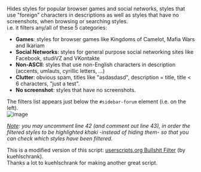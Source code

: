Hides styles for popular browser games and social networks, styles that use "foreign" characters in descriptions as well as styles that have no screenshots, when browsing or searching styles.  
i.e. it filters any/all of these 5 categories:  
* **Games**: styles for browser games like Kingdoms of Camelot, Mafia Wars and Ikariam  
* **Social Networks**: styles for general purpose social networking sites like Facebook, studiVZ and VKontakte  
* **Non-ASCII**: styles that use non-English characters in description (accents, umlauts, cyrillic letters, ...)  
* **Clutter**: obvious spam, titles like "asdasdasd", description = title, title < 6 characters, "just a test".  
* **No screenshot**: styles that have no screenshots.  

The filters list appears just below the `#sidebar-forum` element (i.e. on the left).  
![image](https://i.imgur.com/1wTYLK7.jpg)

*<u>Note</u>: you may uncomment line 42 (and comment out line 43), in order the filtered styles to be highlighted khaki -instead of hiding them- so that you can check which styles have been filtered.*  

This is a modified version of this script: [userscripts.org Bullshit Filter](http://userscripts-mirror.org/scripts/show/97145) (by kuehlschrank).  
Thanks a lot to kuehlschrank for making another great script.